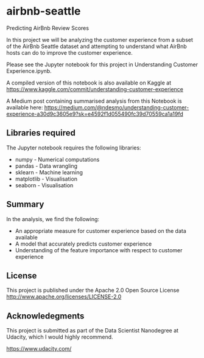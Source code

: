 # airbnb-seattle
Predicting AirBnb Review Scores

In this project we will be analyzing the customer experience from a subset of the AirBnb Seattle dataset and attempting to understand what AirBnb hosts can do to improve the customer experience.

Please see the Jupyter notebook for this project in Understanding Customer Experience.ipynb. 

A compiled version of this notebook is also available on Kaggle at https://www.kaggle.com/commit/understanding-customer-experience

A Medium post containing summarised analysis from this Notebook is available here: https://medium.com/@ndesmo/understanding-customer-experience-a30d9c3605e9?sk=e4592f1d055490fc39d70559ca1a19fd

## Libraries required

The Jupyter notebook requires the following libraries:

* numpy - Numerical computations
* pandas - Data wrangling
* sklearn - Machine learning
* matplotlib - Visualisation
* seaborn - Visualisation

## Summary

In the analysis, we find the following:

* An appropriate measure for customer experience based on the data available
* A model that accurately predicts customer experience
* Understanding of the feature importance with respect to customer experience

## License

This project is published under the Apache 2.0 Open Source License
http://www.apache.org/licenses/LICENSE-2.0

## Acknowledegments
This project is submitted as part of the Data Scientist Nanodegree at Udacity, which I would highly recommend.

https://www.udacity.com/
